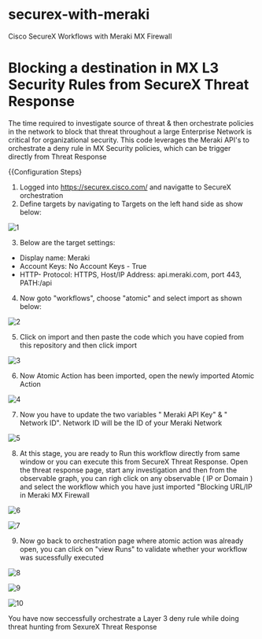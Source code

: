# securex-with-meraki

Cisco SecureX Workflows with Meraki MX Firewall

# Blocking a destination in MX L3 Security Rules from SecureX Threat Response

The time required to investigate source of threat & then orchestrate policies in the network to block that threat throughout a large Enterprise Network is critical for organizational security. This code leverages the Meraki API's to orchestrate a deny rule in MX Security policies, which can be trigger directly from Threat Response


{{Configuration Steps}

1) Logged into https://securex.cisco.com/ and navigatte to SecureX orchestration
2) Define targets by navigating to Targets on the left hand side as show below:

![1](https://user-images.githubusercontent.com/86117124/122742851-bb71f800-d2c9-11eb-8ab1-09cabf632339.png)

3) Below are the target settings:

- Display name: Meraki
- Account Keys: No Account Keys - True
- HTTP- Protocol: HTTPS, Host/IP Address: api.meraki.com, port 443, PATH:/api

4) Now goto "workflows", choose "atomic" and select import as shown below:

![2](https://user-images.githubusercontent.com/86117124/122753545-c3d03000-d2d5-11eb-8451-a9a5a20d3bcc.png)

5) Click on import and then paste the code which you have copied from this repository and then click import

![3](https://user-images.githubusercontent.com/86117124/122753560-c92d7a80-d2d5-11eb-93d9-71db401edf23.png)

6) Now Atomic Action has been imported, open the newly imported Atomic Action

![4](https://user-images.githubusercontent.com/86117124/122753569-cdf22e80-d2d5-11eb-93b8-626155edcaa9.png)

7) Now you have to update the two variables " Meraki API Key" & " Network ID". Network ID will be the ID of your Meraki Network

![5](https://user-images.githubusercontent.com/86117124/122753578-d2b6e280-d2d5-11eb-91b9-1443633537c6.png)

8) At this stage, you are ready to Run this workflow directly from same window or you can execute this from SecureX Threat Response. Open the threat response page, start any investigation and then from the observable graph, you can righ click on any observable ( IP or Domain ) and select the workflow which you have just imported "Blocking URL/IP in Meraki MX Firewall

![6](https://user-images.githubusercontent.com/86117124/122753593-d6e30000-d2d5-11eb-8bc5-6831597cfb3d.png)

![7](https://user-images.githubusercontent.com/86117124/122753609-dc404a80-d2d5-11eb-9aea-4092e17aecb7.png)

9) Now go back to orchestration page where atomic action was already open, you can click on "view Runs" to validate whether your workflow was sucessfully executed

![8](https://user-images.githubusercontent.com/86117124/122753624-e19d9500-d2d5-11eb-96ec-27426ca89a43.png)

![9](https://user-images.githubusercontent.com/86117124/122753638-e5311c00-d2d5-11eb-9e9c-72fcd63955dd.png)

![10](https://user-images.githubusercontent.com/86117124/122753654-e8c4a300-d2d5-11eb-82ec-58a09a2afa06.png)

You have now seccessfully orchestrate a Layer 3 deny rule while doing threat hunting from SexureX Threat Response

